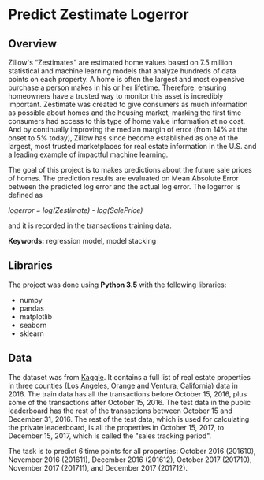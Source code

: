 # Predict Zestimate Logerror 

## Overview   

Zillow's “Zestimates” are estimated home values based on 7.5 million statistical and machine learning models that analyze hundreds of data points on each property. A home is often the largest and most expensive purchase a person makes in his or her lifetime. Therefore, ensuring homeowners have a trusted way to monitor this asset is incredibly important. Zestimate was created to give consumers as much information as possible about homes and the housing market, marking the first time consumers had access to this type of home value information at no cost. And by continually improving the median margin of error (from 14% at the onset to 5% today), Zillow has since become established as one of the largest, most trusted marketplaces for real estate information in the U.S. and a leading example of impactful machine learning.  

The goal of this project is to makes predictions about the future sale prices of homes. The prediction results are evaluated on Mean Absolute Error between the predicted log error and the actual log error. The logerror is defined as  

*logerror = log(Zestimate) - log(SalePrice)* 

and it is recorded in the transactions training data. 

**Keywords:** regression model, model stacking

## Libraries 
The project was done using **Python 3.5** with the following libraries: 
- numpy  
- pandas 
- matplotlib 
- seaborn 
- sklearn  

## Data 
The dataset was from [Kaggle](https://www.kaggle.com/c/zillow-prize-1/data). It contains a full list of real estate properties in three counties (Los Angeles, Orange and Ventura, California) data in 2016. The train data has all the transactions before October 15, 2016, plus some of the transactions after October 15, 2016. The test data in the public leaderboard has the rest of the transactions between October 15 and December 31, 2016. The rest of the test data, which is used for calculating the private leaderboard, is all the properties in October 15, 2017, to December 15, 2017, which is called the "sales tracking period".

The task is to predict 6 time points for all properties: October 2016 (201610), November 2016 (201611), December 2016 (201612), October 2017 (201710), November 2017 (201711), and December 2017 (201712). 
